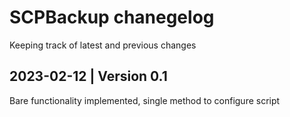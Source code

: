 # SCPBackup chanegelog
Keeping track of latest and previous changes

## 2023-02-12 | Version 0.1
Bare functionality implemented, single method to configure script